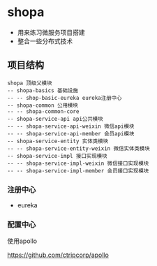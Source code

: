 # shopa

- 用来练习微服务项目搭建
- 整合一些分布式技术

## 项目结构

```
shopa 顶级父模块
-- shopa-basics 基础设施
-- -- shop-basic-eureka eureka注册中心
-- shopa-common 公用模块
-- -- shopa-common-core
-- shopa-service-api api公共模块
-- -- shopa-service-api-weixin 微信api模块
-- -- shopa-service-api-member 会员api模块
-- shopa-service-entity 实体类模块
-- -- shopa-service-entity-weixin 微信实体类模块
-- shopa-service-impl 接口实现模块
-- -- shopa-service-impl-weixin 微信接口实现模块
-- -- shopa-service-impl-member 会员接口实现模块
```

### 注册中心

- eureka

### 配置中心

使用apollo

<https://github.com/ctripcorp/apollo>
